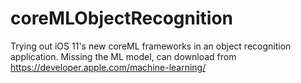 # coreMLObjectRecognition
Trying out iOS 11's new coreML frameworks in an object recognition application. 
Missing the ML model, can download from https://developer.apple.com/machine-learning/
